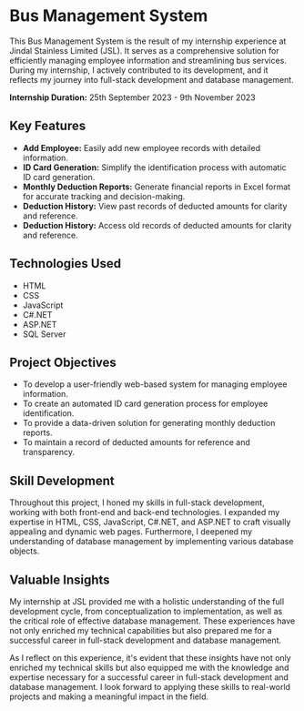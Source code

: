 # Bus Management System

This Bus Management System is the result of my internship experience at Jindal Stainless Limited (JSL). It serves as a comprehensive solution for efficiently managing employee information and streamlining bus services. During my internship, I actively contributed to its development, and it reflects my journey into full-stack development and database management.

**Internship Duration:** 25th September 2023 - 9th November 2023 

## Key Features

- **Add Employee:** Easily add new employee records with detailed information.
- **ID Card Generation:** Simplify the identification process with automatic ID card generation.
- **Monthly Deduction Reports:** Generate financial reports in Excel format for accurate tracking and decision-making.
- **Deduction History:** View past records of deducted amounts for clarity and reference.
-  **Deduction History:** Access old records of deducted amounts for clarity and reference.

## Technologies Used

- HTML
- CSS
- JavaScript
- C#.NET
- ASP.NET
- SQL Server

## Project Objectives

- To develop a user-friendly web-based system for managing employee information.
- To create an automated ID card generation process for employee identification.
- To provide a data-driven solution for generating monthly deduction reports.
- To maintain a record of deducted amounts for reference and transparency.

## Skill Development

Throughout this project, I honed my skills in full-stack development, working with both front-end and back-end technologies. I expanded my expertise in HTML, CSS, JavaScript, C#.NET, and ASP.NET to craft visually appealing and dynamic web pages. Furthermore, I deepened my understanding of database management by implementing various database objects.

## Valuable Insights

My internship at JSL provided me with a holistic understanding of the full development cycle, from conceptualization to implementation, as well as the critical role of effective database management. These experiences have not only enriched my technical capabilities but also prepared me for a successful career in full-stack development and database management.

As I reflect on this experience, it's evident that these insights have not only enriched my technical skills but also equipped me with the knowledge and expertise necessary for a successful career in full-stack development and database management. I look forward to applying these skills to real-world projects and making a meaningful impact in the field.



